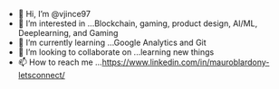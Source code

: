 - 👋 Hi, I’m @vjince97
- 👀 I’m interested in ...Blockchain, gaming, product design, AI/ML, Deeplearning, and Gaming
- 🌱 I’m currently learning ...Google Analytics and Git
- 💞️ I’m looking to collaborate on ...learning new things
- 📫 How to reach me ...https://www.linkedin.com/in/mauroblardony-letsconnect/

<!---
vjince97/vjince97 is a ✨ special ✨ repository because its `README.md` (this file) appears on your GitHub profile.
You can click the Preview link to take a look at your changes.
--->
